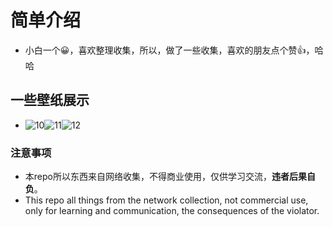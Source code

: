 # 简单介绍
- 小白一个😀，喜欢整理收集，所以，做了一些收集，喜欢的朋友点个赞👍，哈哈

## 一些壁纸展示
- ![10](https://github.com/Fubro/by-Some-things/blob/master/jpg/10.jpg)![11](https://github.com/Fubro/by-Some-things/blob/master/jpg/11.jpg)![12](https://github.com/Fubro/by-Some-things/blob/master/jpg/12.jpg)





### 注意事项

- 本repo所以东西来自网络收集，不得商业使用，仅供学习交流，**违者后果自负**。
- This repo all things from the network collection, not commercial use, only for learning and communication, the consequences of the violator.


